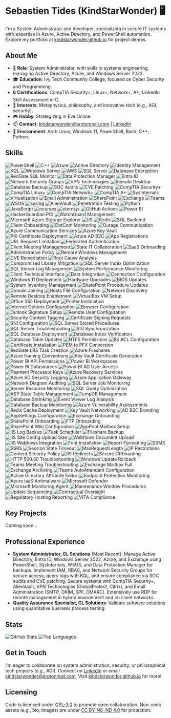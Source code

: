 # Sebastien Tides (KindStarWonder) 🖥️

I'm a System Administrator and developer, specializing in secure IT systems with expertise in Azure, Active Directory, and PowerShell automation. Explore my portfolio at [kindstarwonder.github.io](https://kindstarwonder.github.io) for project demos.

## About Me
- 💼 **Role**: System Administrator, with skills in systems engineering, managing Active Directory, Azure, and Windows Server 2022.
- 🎓 **Education**: Ivy Tech Community College, focused on Cyber Security and Programming.
- 🔒 **Certifications**: CompTIA Security+, Linux+, Network+, A+; LinkedIn Skill Assessment in C.
- 🧠 **Interests**: Metaphysics, philosophy, and innovative tech (e.g., AGI, security).
- 🎮 **Hobby**: Strategizing in Eve Online.
- 📫 **Contact**: [kindstarwonder@protonmail.com](mailto:kindstarwonder@protonmail.com) | [LinkedIn](https://www.linkedin.com/in/sebastien-tides/)
- 🐧 **Environment**: Arch Linux, Windows 11, PowerShell, Bash, C++, Python.

## Skills
![PowerShell](https://img.shields.io/badge/PowerShell-Automation-blue)
![C++](https://img.shields.io/badge/C++-20-green)
![Azure](https://img.shields.io/badge/Azure-Cloud-blue)
![Active Directory](https://img.shields.io/badge/Active%20Directory-Identity-purple)
![Identity Management](https://img.shields.io/badge/Identity%20Management-IAM%2FRBAC-black)
![KQL](https://img.shields.io/badge/KQL-Log%20Querying-orange)
![Windows Server](https://img.shields.io/badge/Windows%20Server-2022-blue)
![AWS](https://img.shields.io/badge/AWS-Cloud-orange)
![SQL Server](https://img.shields.io/badge/SQL%20Server-Database-purple)
![Database Encryption](https://img.shields.io/badge/Database%20Encryption-SQL%20Server-red)
![RedGate SQL Monitor](https://img.shields.io/badge/RedGate%20SQL%20Monitor-Database-blue)
![Data Protection Manager](https://img.shields.io/badge/Data%20Protection%20Manager-Backup-green)
![Entra ID](https://img.shields.io/badge/Entra%20ID-Identity-orange)
![Network Security Groups](https://img.shields.io/badge/Network%20Security%20Groups-Cloud-blue)
![VPN Technologies](https://img.shields.io/badge/VPN%20Technologies-GlobalProtect%2FCitrix-black)
![Remote Desktop](https://img.shields.io/badge/Remote%20Desktop-RDP-purple)
![Database Backup](https://img.shields.io/badge/Database%20Backup-Restoration-orange)
![SOC Audits](https://img.shields.io/badge/SOC%20Audits-Compliance-blue)
![CVE Patching](https://img.shields.io/badge/CVE%20Patching-Security-green)
![CompTIA Security+](https://img.shields.io/badge/CompTIA%20Security+-Cybersecurity-red)
![CompTIA Linux+](https://img.shields.io/badge/CompTIA%20Linux+-OS-blue)
![CompTIA Network+](https://img.shields.io/badge/CompTIA%20Network+-Networking-green)
![CompTIA A+](https://img.shields.io/badge/CompTIA%20A+-Hardware-orange)
![SysInternals](https://img.shields.io/badge/SysInternals-Windows%20Tools-purple)
![Virtualization](https://img.shields.io/badge/Virtualization-VMs-blue)
![Email Administration](https://img.shields.io/badge/Email%20Admin-SMTP%2FDKIM-black)
![SharePoint](https://img.shields.io/badge/SharePoint-Collaboration-green)
![Exchange](https://img.shields.io/badge/Exchange-Email-orange)
![Teams](https://img.shields.io/badge/Teams-Communication-blue)
![WSUS](https://img.shields.io/badge/WSUS-Updates-purple)
![syslog](https://img.shields.io/badge/syslog-Logging-red)
![AlienVault](https://img.shields.io/badge/AlienVault-SIEM-black)
![Penetration Testing](https://img.shields.io/badge/Penetration%20Testing-Security-blue)
![Python](https://img.shields.io/badge/Python-3.11-yellow)
![JavaScript](https://img.shields.io/badge/JavaScript-ES6-orange)
![ncurses](https://img.shields.io/badge/ncurses-Terminal-green)
![xterm.js](https://img.shields.io/badge/xterm.js-Web%20CLI-blue)
![GitHub Actions](https://img.shields.io/badge/GitHub%20Actions-CI%2FCD-purple)
![Power BI](https://img.shields.io/badge/Power%20BI-Deployment-yellow)
![HackerGuardian PCI](https://img.shields.io/badge/HackerGuardian%20PCI-Scanning-blue)
![WatchGuard Management](https://img.shields.io/badge/WatchGuard-Management-orange)
![Microsoft Azure Storage Explorer](https://img.shields.io/badge/Azure%20Storage%20Explorer-Cloud-blue)
![IIS](https://img.shields.io/badge/IIS-Web%20Server-blue)
![Redis](https://img.shields.io/badge/Redis-Middleware-orange)
![SQL Backend](https://img.shields.io/badge/SQL%20Backend-Database-purple)
![Client Onboarding](https://img.shields.io/badge/Client%20Onboarding-Web%20Apps-green)
![DotCom Monitoring](https://img.shields.io/badge/DotCom%20Monitoring-Outage%20Response-blue)
![Outage Communication](https://img.shields.io/badge/Outage%20Communication-Client%20Relations-green)
![Azure Communication Services](https://img.shields.io/badge/Azure%20Communication%20Services-Migration-orange)
![Azure Key Vault](https://img.shields.io/badge/Azure%20Key%20Vault-Security-blue)
![PKI Certificate Deployment](https://img.shields.io/badge/PKI%20Certificate-Deployment-purple)
![Azure AD B2C](https://img.shields.io/badge/Azure%20AD%20B2C-Single%20Sign%20On-orange)
![App Registrations](https://img.shields.io/badge/App%20Registrations-Authentication-green)
![URL Request Limitation](https://img.shields.io/badge/URL%20Request-Limitation-black)
![Federated Authentication](https://img.shields.io/badge/Federated%20Authentication-Third%20Party-red)
![Client Meeting Management](https://img.shields.io/badge/Client%20Meeting-Management-blue)
![State IT Collaboration](https://img.shields.io/badge/State%20IT-Collaboration-green)
![SaaS Onboarding](https://img.shields.io/badge/SaaS%20Onboarding-Azure-orange)
![Administrative Policy](https://img.shields.io/badge/Administrative%20Policy-Recommendations-blue)
![Remote Windows Management](https://img.shields.io/badge/Remote%20Windows%20Management-Updates-green)
![CVE Remediation](https://img.shields.io/badge/CVE%20Remediation-Security-orange)
![Root Cause Analysis](https://img.shields.io/badge/Root%20Cause-Analysis-blue)
![Compromised Library Mitigation](https://img.shields.io/badge/Compromised%20Library-Mitigation-green)
![SQL Server Index Optimization](https://img.shields.io/badge/SQL%20Server%20Index-Optimization-blue)
![SQL Server Log Management](https://img.shields.io/badge/SQL%20Server%20Log-Management-green)
![System Performance Monitoring](https://img.shields.io/badge/System%20Performance-Monitoring-orange)
![Client Technical Interface](https://img.shields.io/badge/Client%20Technical-Interface-blue)
![Data Integration](https://img.shields.io/badge/Data%20Integration-FTP%2FAPI-green)
![Connection Configuration](https://img.shields.io/badge/Connection%20Config-Credentials-orange)
![Windows 11 Deployment](https://img.shields.io/badge/Windows%2011-Deployment-blue)
![Hardware Upgrades](https://img.shields.io/badge/Hardware%20Upgrades-HDD-green)
![BIOS Updates](https://img.shields.io/badge/BIOS%20Updates-Firmware-orange)
![System Inventory Management](https://img.shields.io/badge/System%20Inventory-Management-purple)
![SharePoint Procedure Updates](https://img.shields.io/badge/SharePoint%20Procedure-Updates-blue)
![Domain Joining](https://img.shields.io/badge/Domain%20Joining-Active%20Directory-green)
![Hosts File Configuration](https://img.shields.io/badge/Hosts%20File-FTP%20Config-orange)
![Network Discovery](https://img.shields.io/badge/Network%20Discovery-Domain-blue)
![Remote Desktop Enablement](https://img.shields.io/badge/Remote%20Desktop-Enablement-purple)
![VirtualBox VM Setup](https://img.shields.io/badge/VirtualBox%20VM-VPN-green)
![Office 365 Deployment](https://img.shields.io/badge/Office%20365-Deployment-blue)
![Printer Installation](https://img.shields.io/badge/Printer-Installation-orange)
![Internet Options Configuration](https://img.shields.io/badge/Internet%20Options-Config-purple)
![Browser Configuration](https://img.shields.io/badge/Browser%20Config-Chrome%2FEdge%2FFirefox-green)
![Outlook Signature Setup](https://img.shields.io/badge/Outlook%20Signature-Email-blue)
![Remote User Configuration](https://img.shields.io/badge/Remote%20User-Config-orange)
![Security Context Tagging](https://img.shields.io/badge/Security%20Context-Tagging-purple)
![Certificate Signing Requests](https://img.shields.io/badge/Certificate%20Signing-Requests-blue)
![SNI Configuration](https://img.shields.io/badge/SNI%20Configuration-Server-green)
![SQL Server Stored Procedures](https://img.shields.io/badge/SQL%20Server%20Stored-Procedures-purple)
![SQL Server Troubleshooting](https://img.shields.io/badge/SQL%20Server-Troubleshooting-orange)
![SID Synchronization](https://img.shields.io/badge/SID%20Synchronization-Database-blue)
![SQL Database Deployment](https://img.shields.io/badge/SQL%20Database-Deployment-green)
![Database Index Verification](https://img.shields.io/badge/Database%20Index-Verification-purple)
![Database Table Updates](https://img.shields.io/badge/Database%20Table-Updates-orange)
![NTFS Permissions](https://img.shields.io/badge/NTFS%20Permissions-IIS-blue)
![IIS ACL Configuration](https://img.shields.io/badge/IIS%20ACL-Configuration-green)
![Certificate Installation](https://img.shields.io/static/v1?label=Certificate%20Installation&message=PKI&color=purple)
![PEM to PFX Conversion](https://img.shields.io/badge/PEM%20to%20PFX-OpenSSL-orange)
![RedGate LRS Task Creation](https://img.shields.io/badge/RedGate%20LRS-Task%20Creation-blue)
![Azure Fileshares](https://img.shields.io/badge/Azure%20Fileshares-Repository-green)
![Azure Naming Conventions](https://img.shields.io/badge/Azure%20Naming-Conventions-purple)
![Key Vault Certificate Generation](https://img.shields.io/badge/Key%20Vault%20Certificate-Generation-orange)
![Power BI API Permissions](https://img.shields.io/badge/Power%20BI%20API-Permissions-blue)
![Power BI Workspaces](https://img.shields.io/badge/Power%20BI-Workspaces-green)
![Power BI Datasources](https://img.shields.io/badge/Power%20BI-Datasources-purple)
![Power BI AD User Access](https://img.shields.io/badge/Power%20BI%20AD-User%20Access-orange)
![Payment Processor Keys](https://img.shields.io/badge/Payment%20Processor-Keys-blue)
![Azure Recovery Services](https://img.shields.io/badge/Azure%20Recovery-Services-green)
![Azure AD Security Logging](https://img.shields.io/badge/Azure%20AD-Security%20Logging-purple)
![Azure Application Gateway](https://img.shields.io/badge/Azure%20Application-Gateway-orange)
![Network Diagram Auditing](https://img.shields.io/badge/Network%20Diagram-Auditing-blue)
![SQL Server Job Monitoring](https://img.shields.io/badge/SQL%20Server%20Job-Monitoring-blue)
![Server Resource Monitoring](https://img.shields.io/badge/Server%20Resource-CPU%2FMemory%2FDisk-green)
![SQL Query Optimization](https://img.shields.io/badge/SQL%20Query-Optimization-purple)
![ASP State Table Management](https://img.shields.io/badge/ASP%20State%20Table-Management-orange)
![TempDB Management](https://img.shields.io/badge/TempDB-Management-blue)
![Database Shrinking](https://img.shields.io/badge/Database-Shrinking-green)
![Event Viewer Log Analysis](https://img.shields.io/badge/Event%20Viewer-Log%20Analysis-purple)
![Database Backup Monitoring](https://img.shields.io/badge/Database%20Backup-Monitoring-orange)
![Azure Vulnerability Assessments](https://img.shields.io/badge/Azure%20Vulnerability-Assessments-blue)
![Redis Cache Deployment](https://img.shields.io/badge/Redis%20Cache-Deployment-green)
![Key Vault Networking](https://img.shields.io/badge/Key%20Vault-Networking-purple)
![AD B2C Branding](https://img.shields.io/badge/AD%20B2C-Branding-orange)
![AppSettings Configuration](https://img.shields.io/badge/AppSettings-Configuration-blue)
![Exchange Onboarding](https://img.shields.io/badge/Exchange-Onboarding-blue)
![SharePoint Onboarding](https://img.shields.io/badge/SharePoint-Onboarding-green)
![FTP Onboarding](https://img.shields.io/badge/FTP-Onboarding-orange)
![SharePoint Wiki Configuration](https://img.shields.io/badge/SharePoint%20Wiki-Configuration-purple)
![AppPool Mailbox Setup](https://img.shields.io/badge/AppPool%20Mailbox-Email%20Papertrail-blue)
![IIS Log Backup](https://img.shields.io/badge/IIS%20Log-Backup-blue)
![Task Scheduler](https://img.shields.io/badge/Task%20Scheduler-Job%20Configuration-green)
![Fileshare Backup](https://img.shields.io/badge/Fileshare-Backup-orange)
![IIS Site Config Upload Size](https://img.shields.io/badge/IIS%20Site%20Config-Upload%20Size-blue)
![Webflows Document Upload](https://img.shields.io/badge/Webflows%20Document-Upload-green)
![IIS Webflows Integration](https://img.shields.io/badge/IIS%20Webflows-Integration-orange)
![Font Installation](https://img.shields.io/badge/Font%20Installation-Application%20Server-blue)
![Report Formatting](https://img.shields.io/badge/Report%20Formatting-Configuration-green)
![SSMS](https://img.shields.io/badge/SSMS-Installation%2FUse-blue)
![SSRS](https://img.shields.io/badge/SSRS-Installation%2FUse-green)
![Session State Timeout](https://img.shields.io/badge/Session%20State-Timeout%20Settings-blue)
![MaxRequestLength](https://img.shields.io/badge/MaxRequestLength-Configuration-green)
![IP Restrictions](https://img.shields.io/badge/IP%20Restrictions-Security-orange)
![Content Security Policy](https://img.shields.io/badge/Content%20Security-Policy-purple)
![IIS Redirects](https://img.shields.io/badge/IIS-Redirects-blue)
![Secure Offboarding](https://img.shields.io/badge/Secure%20Offboarding-Employee%20Access-blue)
![HTTP 500.30 Troubleshooting](https://img.shields.io/badge/HTTP%20500.30-Troubleshooting-blue)
![Windows Update Rollback](https://img.shields.io/badge/Windows%20Update-Rollback-blue)
![Teams Meeting Troubleshooting](https://img.shields.io/badge/Teams%20Meeting-Troubleshooting-blue)
![Exchange Mailbox Full](https://img.shields.io/badge/Exchange%20Mailbox-Full-green)
![Exchange Archiving](https://img.shields.io/badge/Exchange-Archiving-orange)
![Teams AutoAttendant Configuration](https://img.shields.io/badge/Teams%20AutoAttendant-Configuration-blue)
![Active Directory Attribute Editor](https://img.shields.io/badge/Active%20Directory-Attribute%20Editor-green)
![Endpoint Protection Monitoring](https://img.shields.io/badge/Endpoint%20Protection-Monitoring-blue)
![Azure IaaS Antimalware](https://img.shields.io/badge/Azure%20IaaS-Antimalware-green)
![Microsoft Defender](https://img.shields.io/badge/Microsoft%20Defender-Security-orange)
![Microsoft Monitoring Agent](https://img.shields.io/badge/Microsoft%20Monitoring-Agent-purple)
![Maintenance Window Procedures](https://img.shields.io/badge/Maintenance%20Window-Procedures-blue)
![Update Sequencing](https://img.shields.io/badge/Update-Sequencing-green)
![Contractual Oversight](https://img.shields.io/badge/Contractual-Oversight-blue)
![Regulatory Hosting Reporting](https://img.shields.io/badge/Regulatory%20Hosting-Reporting-green)
![VITA Compliance](https://img.shields.io/badge/VITA-Compliance-orange)


## Key Projects
Coming soon...

## Professional Experience
- **System Administrator, GL Solutions** (Most Recent):  Manage Active Directory, Entra ID, Windows Server 2022, Azure, and Exchange using PowerShell, SysInternals, WSUS, and Data Protection Manager for backups. Implement IAM, RBAC, and Network Security Groups for secure access, query logs with KQL, and ensure compliance via SOC audits and CVE patching. Secure systems with CompTIA Security+, AlienVault, VPN Technologies (GlobalProtect, Citrix), and Email Administration (SMTP, DKIM, SPF, DMARC). Extensively use RDP for remote management in hybrid environment and on client networks.
- **Quality Assurance Specialist, GL Solutions**: Validate software solutions using quantitative business process testing.

## Stats
![GitHub Stats](https://github-readme-stats.vercel.app/api?username=kindstarwonder&show_icons=true&theme=dark)
![Top Languages](https://github-readme-stats.vercel.app/api/top-langs/?username=kindstarwonder&layout=compact&theme=dark)

## Get in Touch
I’m eager to collaborate on system administration, security, or philosophical tech projects (e.g., AGI). Connect on [LinkedIn](https://www.linkedin.com/in/sebastien-tides/) or email [kindstarwonder@protonmail.com](mailto:kindstarwonder@protonmail.com). Visit [kindstarwonder.github.io](https://kindstarwonder.github.io) for more!

## Licensing
Code is licensed under [GPL-3.0](https://choosealicense.com/licenses/gpl-3.0/) to promote open collaboration. Non-code assets (e.g., bio, images) are under [CC BY-NC-ND 4.0](https://creativecommons.org/licenses/by-nc-nd/4.0/) for protection.

<!---
KindStarWonder/KindStarWonder is a ✨ special ✨ repository because its `README.md` (this file) appears on your GitHub profile.
You can click the Preview link to take a look at your changes.
--->
